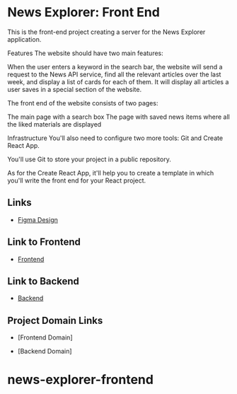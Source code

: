# News Explorer: Front End

This is the front-end project creating a server for the News Explorer application.

Features
The website should have two main features:

When the user enters a keyword in the search bar, the website will send a request to the News API service, find all the relevant articles over the last week, and display a list of cards for each of them.
It will display all articles a user saves in a special section of the website.

The front end of the website consists of two pages:

The main page with a search box
The page with saved news items where all the liked materials are displayed

Infrastructure
You'll also need to configure two more tools: Git and Create React App.

You'll use Git to store your project in a public repository.

As for the Create React App, it'll help you to create a template in which you'll write the front end for your React project.

## Links

- [Figma Design](https://www.figma.com/design/3ottwMEhlBt95Dbn8dw1NH/Your-Final-Project?node-id=0-1)

## Link to Frontend

- [Frontend](https://github.com/kltrmtz/news-explorer-frontend.git)

## Link to Backend

- [Backend](https://github.com/kltrmtz/news-explorer-backend.git)

## Project Domain Links

- [Frontend Domain]

- [Backend Domain]

# news-explorer-frontend
